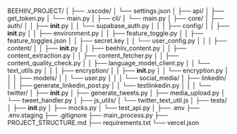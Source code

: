 BEEHIIV_PROJECT/
│
├── .vscode/
│   └── settings.json
│
├── api/
│   ├── get_token.py
│   └── main.py
│
├── cli/
│   └── main.py
│
├── core/
│   ├── auth/
│   │   ├── __init__.py
│   │   └── supabase_auth.py
│   │
│   ├── config/
│   │   ├── __init__.py
│   │   ├── environment.py
│   │   ├── feature_toggle.py
│   │   ├── feature_toggles.json
│   │   ├── secret.key
│   │   └── user_config.py
│   │
│   ├── content/
│   │   ├── __init__.py
│   │   ├── beehiiv_content.py
│   │   ├── content_extraction.py
│   │   ├── content_fetcher.py
│   │   ├── content_quality_check.py
│   │   ├── language_model_client.py
│   │   └── text_utils.py
│   │
│   ├── encryption/
│   │   ├── __init__.py
│   │   └── encryption.py
│   │
│   ├── models/
│   │   └── user.py
│   │
│   └── social_media/
│       ├── linkedin/
│       │   ├── generate_linkedin_post.py
│       │   └── testlinkedin.py
│       │
│       └── twitter/
│           ├── __init__.py
│           ├── generate_tweets.py
│           ├── media_upload.py
│           └── tweet_handler.py
│
├── js_utils/
│   └── twitter_text_util.js
│
├── tests/
│   ├── __init__.py
│   ├── mocks.py
│   └── test_api.py
│
├── .env
├── .env.staging
├── .gitignore
├── main_process.py
├── PROJECT_STRUCTURE.md
├── requirements.txt
└── vercel.json
